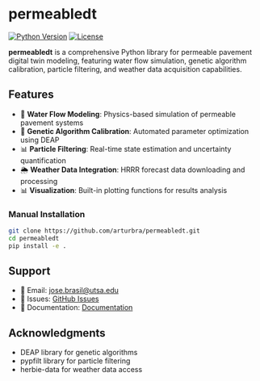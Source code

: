 # permeabledt

[![Python Version](https://img.shields.io/badge/python-3.8+-blue.svg)](https://python.org)
[![License](https://img.shields.io/badge/license-MIT-green.svg)](LICENSE)

**permeabledt** is a comprehensive Python library for permeable pavement digital twin modeling, featuring water flow simulation, genetic algorithm calibration, particle filtering, and weather data acquisition capabilities.

## Features

- 🌊 **Water Flow Modeling**: Physics-based simulation of permeable pavement systems
- 🧬 **Genetic Algorithm Calibration**: Automated parameter optimization using DEAP
- 📊 **Particle Filtering**: Real-time state estimation and uncertainty quantification
- 🌦️ **Weather Data Integration**: HRRR forecast data downloading and processing
- 📊 **Visualization**: Built-in plotting functions for results analysis


### Manual Installation

```bash
git clone https://github.com/arturbra/permeabledt.git
cd permeabledt
pip install -e .
```

## Support

- 📧 Email: jose.brasil@utsa.edu
- 🐛 Issues: [GitHub Issues](https://github.com/arturbra/permeabledt/issues)
- 📖 Documentation: [Documentation](https://permeabledt/readthedocs.io)

## Acknowledgments

- DEAP library for genetic algorithms
- pypfilt library for particle filtering
- herbie-data for weather data access